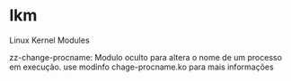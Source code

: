 # lkm
Linux Kernel Modules

zz-change-procname: Modulo oculto para altera o nome de um processo em execução. use modinfo chage-procname.ko para mais informações

